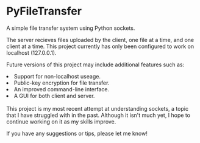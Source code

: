 # PyFileTransfer
A simple file transfer system using Python sockets.

The server recieves files uploaded by the client, one file at a time, and one client at a time. This project currently has only been configured to work on localhost (127.0.0.1).

Future versions of this project may include additional features such as:
<li> Support for non-localhost useage. </li>
<li> Public-key encryption for file transfer. </li>
<li> An improved command-line interface. </li>
<li> A GUI for both client and server. </li>
<br>
This project is my most recent attempt at understanding sockets, a topic that I have struggled with in the past. Although it isn't much yet, I hope to continue working on it as my skills improve.

If you have any suggestions or tips, please let me know!
